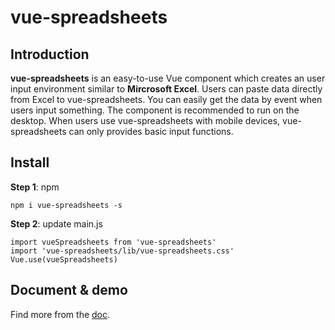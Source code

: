 # vue-spreadsheets

## Introduction

**vue-spreadsheets** is an easy-to-use Vue component which creates an user input environment similar to **Mircrosoft Excel**.
Users can paste data directly from Excel to vue-spreadsheets.
You can easily get the data by event when users input something.
The component is recommended to run on the desktop.
When users use vue-spreadsheets with mobile devices, vue-spreadsheets can only provides basic input functions.


## Install
**Step 1**: npm
```
npm i vue-spreadsheets -s
```
**Step 2**: update main.js
```vue
import vueSpreadsheets from 'vue-spreadsheets'
import 'vue-spreadsheets/lib/vue-spreadsheets.css'
Vue.use(vueSpreadsheets)
```
## Document & demo
Find more from the [doc](https://llystar.github.io/vue-spreadsheet/dist/).